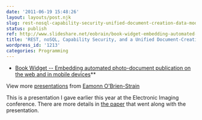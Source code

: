 ```yaml
---
date: '2011-06-19 15:48:26'
layout: layouts/post.njk
slug: rest-nosql-capability-security-unified-document-creation-data-model
status: publish
ref: http://www.slideshare.net/eobrain/book-widget-embedding-automated-photodocument-publication-on-the-web-and-in-mobile-devices
title: 'REST, noSQL, Capability Security, and a Unified Document-Creation Data Model '
wordpress_id: '1213'
categories: Programming
---
```


  * [Book Widget -- Embedding automated photo-document publication on the web and in mobile devices](http://www.slideshare.net/eobrain/book-widget-embedding-automated-photodocument-publication-on-the-web-and-in-mobile-devices)**

View more [presentations](http://www.slideshare.net/) from [Eamonn O'Brien-Strain](http://www.slideshare.net/eobrain)


This is a presentation I gave earlier this year at the Electronic Imaging conference.  There are more details in [the paper](http://www.eamonn.org/blog/?attachment_id=1215) that went along with the presentation.
